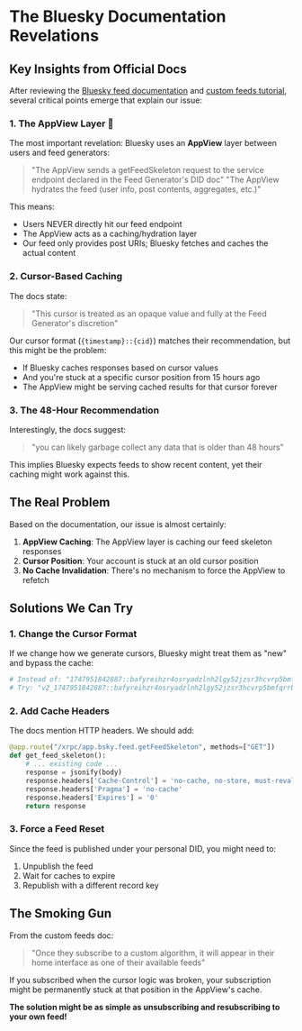 # The Bluesky Documentation Revelations

## Key Insights from Official Docs

After reviewing the [Bluesky feed documentation](https://docs.bsky.app/docs/tutorials/viewing-feeds) and [custom feeds tutorial](https://docs.bsky.app/docs/tutorials/custom-feeds), several critical points emerge that explain our issue:

### 1. **The AppView Layer** 🎯
The most important revelation: Bluesky uses an **AppView** layer between users and feed generators:

> "The AppView sends a getFeedSkeleton request to the service endpoint declared in the Feed Generator's DID doc"
> "The AppView hydrates the feed (user info, post contents, aggregates, etc.)"

This means:
- Users NEVER directly hit our feed endpoint
- The AppView acts as a caching/hydration layer
- Our feed only provides post URIs; Bluesky fetches and caches the actual content

### 2. **Cursor-Based Caching** 
The docs state:
> "This cursor is treated as an opaque value and fully at the Feed Generator's discretion"

Our cursor format (`{timestamp}::{cid}`) matches their recommendation, but this might be the problem:
- If Bluesky caches responses based on cursor values
- And you're stuck at a specific cursor position from 15 hours ago
- The AppView might be serving cached results for that cursor forever

### 3. **The 48-Hour Recommendation**
Interestingly, the docs suggest:
> "you can likely garbage collect any data that is older than 48 hours"

This implies Bluesky expects feeds to show recent content, yet their caching might work against this.

## The Real Problem

Based on the documentation, our issue is almost certainly:

1. **AppView Caching**: The AppView layer is caching our feed skeleton responses
2. **Cursor Position**: Your account is stuck at an old cursor position
3. **No Cache Invalidation**: There's no mechanism to force the AppView to refetch

## Solutions We Can Try

### 1. **Change the Cursor Format** 
If we change how we generate cursors, Bluesky might treat them as "new" and bypass the cache:
```python
# Instead of: "1747951842887::bafyreihzr4osryadzlnh2lgy52jzsr3hcvrp5bmfqrrbn7zgte5jug7ody"
# Try: "v2_1747951842887::bafyreihzr4osryadzlnh2lgy52jzsr3hcvrp5bmfqrrbn7zgte5jug7ody"
```

### 2. **Add Cache Headers**
The docs mention HTTP headers. We should add:
```python
@app.route("/xrpc/app.bsky.feed.getFeedSkeleton", methods=["GET"])
def get_feed_skeleton():
    # ... existing code ...
    response = jsonify(body)
    response.headers['Cache-Control'] = 'no-cache, no-store, must-revalidate'
    response.headers['Pragma'] = 'no-cache'
    response.headers['Expires'] = '0'
    return response
```

### 3. **Force a Feed Reset**
Since the feed is published under your personal DID, you might need to:
1. Unpublish the feed
2. Wait for caches to expire
3. Republish with a different record key

## The Smoking Gun

From the custom feeds doc:
> "Once they subscribe to a custom algorithm, it will appear in their home interface as one of their available feeds"

If you subscribed when the cursor logic was broken, your subscription might be permanently stuck at that position in the AppView's cache.

**The solution might be as simple as unsubscribing and resubscribing to your own feed!** 